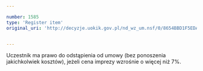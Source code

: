 ```yaml
---

number: 1585
type: 'Register item'
original_uri: 'http://decyzje.uokik.gov.pl/nd_wz_um.nsf/0/8654BBD1F5EDAD76C12575890034322F?OpenDocument'


---
```


Uczestnik ma prawo do odstąpienia od umowy (bez ponoszenia jakichkolwiek kosztów), jeżeli cena imprezy wzrośnie o więcej niż 7%.
